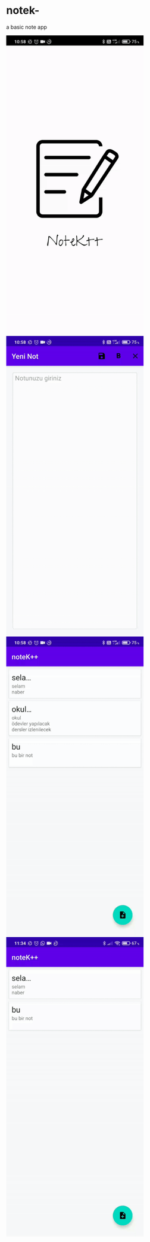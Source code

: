 # notek-
a basic note app

<div>
<img src="https://github.com/kkaansrky/notek-/blob/master/gifs/firstScene.gif" width="369" height="800">
<img src="https://github.com/kkaansrky/notek-/blob/master/gifs/addNote.gif"width="369" height="800">
<img src="https://github.com/kkaansrky/notek-/blob/master/gifs/deleteNote.gif"width="369" height="800">
<img src="https://github.com/kkaansrky/notek-/blob/master/gifs/editNote.gif"width="369" height="800">
</div>
